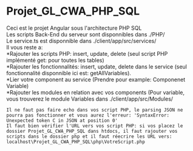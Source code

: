 # Projet_GL_CWA_PHP_SQL
Ceci est le projet Angular sous l'architecture PHP SQL<br/>
Les scripts Back-End du serveur sont disponnibles dans ./PHP/ <br/>
Le service.ts est disponnible dans ./client/app/src/services/ <br/>
Il vous reste a: <br/>
*Rajouter les scripts PHP: insert, update, delete (seul script PHP implémenté get: pour toutes les tables)<br/>
*Rajouter les fonctionnalités: insert, update, delete dans le service (seul fonctionnalité disponnible ici est: getAllVariables).<br/>
*Lier votre component au service (Prendre pour example: Componenet Variable)<br/>
*Rajouter les modules en relation avec vos components (Pour variable, vous trouverez le module Variables dans ./client/app/src/Modules/<br/>
~~~~~~Attention:~~~~
Il ne faut pas faire echo dans vos script PHP, le parsing JSON ne pourra pas fonctionner et vous aurez l'erreur: 'SyntaxError: Unexpected token C in JSON at position 0'
Il faut bien vérifier l'URL vers vos script PHP: si vos placez le dossier Projet_GL_CWA_PHP_SQL dans htdocs, il faut rajouter vos scripts dans le dossier php et il faut réecrire les URL vers: localhost\Projet_GL_CWA_PHP_SQL\php\VotreScript.php
